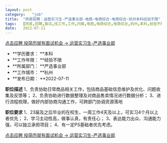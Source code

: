 ```yaml
---
layout:	post
category:	"job"
title:	"网易招聘：运营实习生-严选事业部-电商-电商综合-电商综合-杭州本科经验不限"
tags:	[网易,招聘,面试,找工作,工作,内推,电商,电商综合,电商综合,杭州,本科,经验不限]
date:	2022-07-11
---
```


[点击应聘 投简历就有面试机会 -> 运营实习生-严选事业部](http://mobile.bole.netease.com/bole/boleDetail?id=41458&employeeId=346f03c3cda5f04c&key=all)



- **学历要求： **本科
- **工作年限： **经验不限
- **所属部门： **严选事业部
- **工作城市： **杭州
- **发布日期： **2022-07-11



**职位描述**
1、负责协助日常商品相关工作，包括商品基础信息维护及优化、问题收集及反馈等； 
2、负责协助进行数据整理及对商品售卖情况进行数据分析； 
3、进行流程梳理，做好内部协商沟通工作，可跨部门协调资源落地



**职位要求**
1、23届及之后毕业的在校生，一周工作4天及以上，可实习4个月以上者优先； 
2、学习主动性高，做事认真，有责任心； 
3、表达能力出众、沟通能力强，可以独立承担项目； 
4、有一定PS基础者优先考虑。



[点击应聘 投简历就有面试机会 -> 运营实习生-严选事业部](http://mobile.bole.netease.com/bole/boleDetail?id=41458&employeeId=346f03c3cda5f04c&key=all)